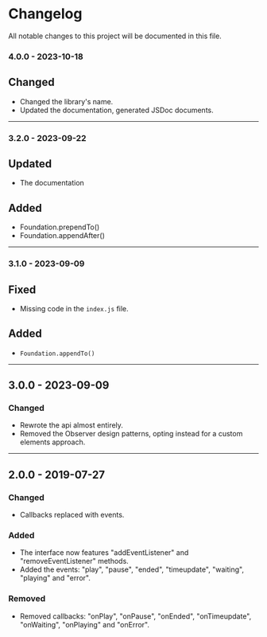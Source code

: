 # Changelog
All notable changes to this project will be documented in this file.

### 4.0.0 - 2023-10-18
## Changed
- Changed the library's name.
- Updated the documentation, generated JSDoc documents.

---

### 3.2.0 - 2023-09-22
## Updated
- The documentation

## Added
- Foundation.prependTo()
- Foundation.appendAfter()

---

### 3.1.0 - 2023-09-09
## Fixed
- Missing code in the `index.js` file.

## Added
- `Foundation.appendTo()`

---

## 3.0.0 - 2023-09-09
### Changed
- Rewrote the api almost entirely.
- Removed the Observer design patterns, opting instead for a custom elements approach.

---

## 2.0.0 - 2019-07-27
### Changed
- Callbacks replaced with events.

### Added
- The interface now features "addEventListener" and "removeEventListener" methods.
- Added the events: "play", "pause", "ended", "timeupdate", "waiting", "playing" and "error".

### Removed
- Removed callbacks: "onPlay", "onPause", "onEnded", "onTimeupdate", "onWaiting", "onPlaying" and "onError".